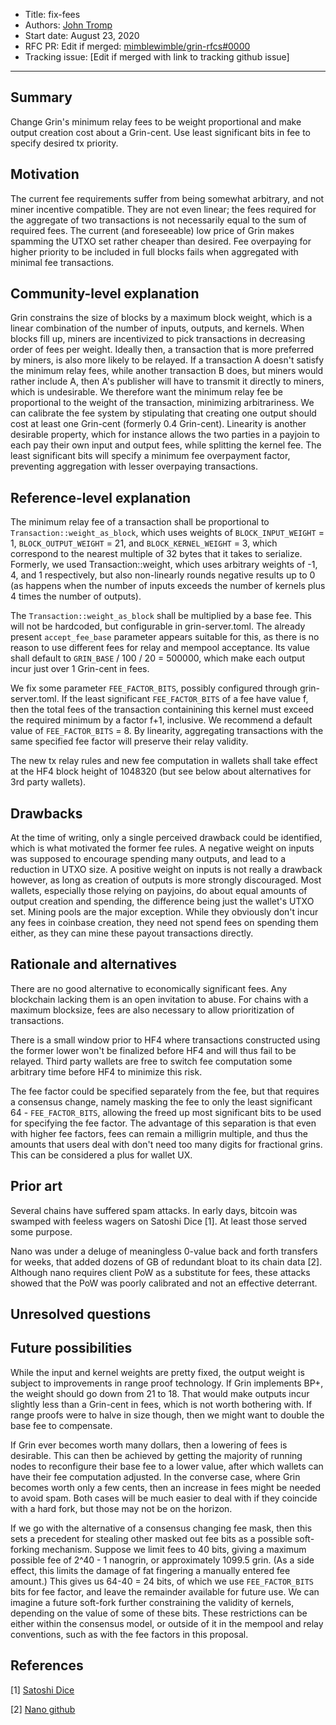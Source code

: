 - Title: fix-fees
- Authors: [John Tromp](mailto:john.tromp@gmail.com)
- Start date: August 23, 2020
- RFC PR: Edit if merged: [mimblewimble/grin-rfcs#0000](https://github.com/mimblewimble/grin-rfcs/pull/0000)
- Tracking issue: [Edit if merged with link to tracking github issue]

---

## Summary
[summary]: #summary

Change Grin's minimum relay fees to be weight proportional and make output creation cost about a Grin-cent.
Use least significant bits in fee to specify desired tx priority.

## Motivation
[motivation]: #motivation

The current fee requirements suffer from being somewhat arbitrary, and not miner incentive compatible.
They are not even linear; the fees required for the aggregate of two transactions is not necessarily equal to the sum
of required fees.
The current (and foreseeable) low price of Grin makes spamming the UTXO set rather cheaper than desired.
Fee overpaying for higher priority to be included in full blocks fails when aggregated with minimal fee transactions.

## Community-level explanation
[community-level-explanation]: #community-level-explanation

Grin constrains the size of blocks by a maximum block weight, which is a linear combination of the number of inputs, outputs, and kernels.
When blocks fill up, miners are incentivized to pick transactions in decreasing order of fees per weight.
Ideally then, a transaction that is more preferred by miners, is also more likely to be relayed.
If a transaction A doesn't satisfy the minimum relay fees, while another transaction B does, but miners would rather include A,
then A's publisher will have to transmit it directly to miners, which is undesirable.
We therefore want the minimum relay fee be proportional to the weight of the transaction, minimizing arbitrariness.
We can calibrate the fee system by stipulating that creating one output should cost at least one Grin-cent (formerly 0.4 Grin-cent).
Linearity is another desirable property, which for instance allows the two parties in a payjoin to each pay their own input and output fees,
while splitting the kernel fee.
The least significant bits will specify a minimum fee overpayment factor, preventing aggregation with lesser overpaying transactions.

## Reference-level explanation
[reference-level-explanation]: #reference-level-explanation

The minimum relay fee of a transaction shall be proportional to `Transaction::weight_as_block`,
which uses weights of `BLOCK_INPUT_WEIGHT` = 1, `BLOCK_OUTPUT_WEIGHT` = 21, and `BLOCK_KERNEL_WEIGHT` = 3,
which correspond to the nearest multiple of 32 bytes that it takes to serialize.
Formerly, we used Transaction::weight,
which uses arbitrary weights of -1, 4, and 1 respectively, but also non-linearly rounds negative results up to 0
(as happens when the number of inputs exceeds the number of kernels plus 4 times the number of outputs).

The `Transaction::weight_as_block` shall be multiplied by a base fee.
This will not be hardcoded, but configurable in grin-server.toml.
The already present `accept_fee_base` parameter appears suitable for this, as
there is no reason to use different fees for relay and mempool acceptance. Its
value shall default to `GRIN_BASE` / 100 / 20 = 500000, which make each output
incur just over 1 Grin-cent in fees.

We fix some parameter `FEE_FACTOR_BITS`, possibly configured through
grin-server.toml. If the least significant `FEE_FACTOR_BITS` of a fee have
value f, then the total fees of the transaction containining this kernel must
exceed the required minimum by a factor f+1, inclusive.
We recommend a default value of `FEE_FACTOR_BITS` = 8.
By linearity, aggregating transactions with the same specified fee factor will preserve their relay validity.

The new tx relay rules and new fee computation in wallets shall take effect at
the HF4 block height of 1048320 (but see below about alternatives for 3rd party
wallets).

## Drawbacks
[drawbacks]: #drawbacks

At the time of writing, only a single perceived drawback could be identified, which is what motivated the former fee rules.
A negative weight on inputs was supposed to encourage spending many outputs, and lead to a reduction in UTXO size.
A positive weight on inputs is not really a drawback however, as long as creation of outputs is more strongly discouraged.
Most wallets, especially those relying on payjoins, do about equal amounts of output creation and spending,
the difference being just the wallet's UTXO set. 
Mining pools are the major exception. While they obviously don't incur any fees in coinbase creation, they need not
spend fees on spending them either, as they can mine these payout transactions directly.

## Rationale and alternatives
[rationale-and-alternatives]: #rationale-and-alternatives

There are no good alternative to economically significant fees. Any blockchain lacking them is an open invitation to abuse.
For chains with a maximum blocksize, fees are also necessary to allow prioritization of transactions.

There is a small window prior to HF4 where transactions constructed using the former lower won't be finalized before HF4 and will thus fail to be relayed. Third party wallets are free to switch fee computation some arbitrary time before HF4 to minimize this risk.

The fee factor could be specified separately from the fee, but that requires a consensus change, namely masking the fee
to only the least significant 64 - `FEE_FACTOR_BITS`, allowing the 
freed up most significant bits to be used for specifying the fee factor.
The advantage of this separation is that even with higher fee factors, fees can remain a milligrin multiple,
and thus the amounts that users deal with don't need too many digits for fractional grins.
This can be considered a plus for wallet UX.

## Prior art
Several chains have suffered spam attacks. In early days, bitcoin was swamped with feeless wagers on Satoshi Dice [1].
At least those served some purpose.

Nano was under a deluge of meaningless 0-value back and forth transfers for weeks,
that added dozens of GB of redundant bloat to its chain data [2]. Although nano requires client PoW as a substitute for fees,
these attacks showed that the PoW was poorly calibrated and not an effective deterrant.


## Unresolved questions
[unresolved-questions]: #unresolved-questions

## Future possibilities
[future-possibilities]: #future-possibilities

While the input and kernel weights are pretty fixed, the output weight is subject to improvements in range proof technology.
If Grin implements BP+, the weight should go down from 21 to 18. That would make outputs incur slightly less than a Grin-cent in fees,
which is not worth bothering with. If range proofs were to halve in size though, then we might want to double the base fee to compensate.

If Grin ever becomes worth many dollars, then a lowering of fees is desirable.
This can then be achieved by getting the majority of running nodes to reconfigure their base fee to a lower value,
after which wallets can have their fee computation adjusted.
In the converse case, where Grin becomes worth only a few cents, then an increase in fees might be needed to avoid spam.
Both cases will be much easier to deal with if they coincide with a hard fork, but those may not be on the horizon.

If we go with the alternative of a consensus changing fee mask, then this sets
a precedent for stealing other masked out fee bits as a possible soft-forking
mechanism. Suppose we limit fees to 40 bits, giving a maximum possible fee of
2^40 - 1 nanogrin, or approximately 1099.5 grin. (As a side effect, this limits
the damage of fat fingering a manually entered fee amount.)  This gives us 64-40
= 24 bits, of which we use `FEE_FACTOR_BITS` bits for fee factor, and leave the
remainder available for future use.
We can imagine a future soft-fork further constraining the validity of kernels, depending on the value of some of these bits.
These restrictions can be either within the consensus model, or outside of it in the mempool and relay conventions, such as with the fee factors in this proposal.


## References
[references]: #references

[1] [Satoshi Dice](https://en.bitcoin.it/wiki/Satoshi_Dice)

[2] [Nano github](https://github.com/nanocurrency/nano-node/issues/1883)
